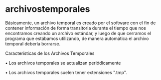 # archivostemporales

Básicamente, un archivo temporal es creado por el software con el fin de contener información de forma transitoria durante el tiempo que nos encontramos creando un archivo estándar, y luego de que cerramos el programa que estábamos utilizando, de manera automática el archivo temporal debería borrarse.


Características de los Archivos Temporales


•	Los archivos temporales se actualizan periódicamente


•	Los archivos temporales suelen tener extensiones ".tmp".
